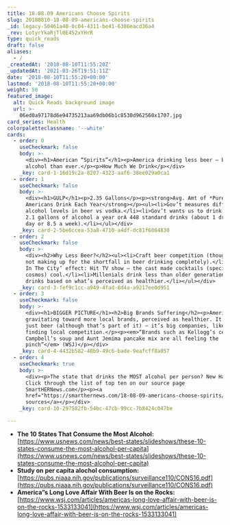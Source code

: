 ```yaml
---
title: 18.08.09 Americans Choose Spirits
slug: 20180810-18-08-09-americans-choose-spirits
_id: legacy-50461a40-0c04-4311-be41-6386eacd36a4
_rev: LotyrYkaRjTl0E452xYHrR
type: quick_reads
draft: false
aliases:
  - /
_createdAt: '2018-08-10T11:55:20Z'
_updatedAt: '2021-03-26T19:51:11Z'
date: '2018-08-10T11:55:20+00:00'
lastmod: '2018-08-10T11:55:20+00:00'
weight: 50
featured_image:
  alt: Quick Reads background image
  url: >-
    06ed0a97178d6e94735213aa69db06b1c8530d962560x1707.jpg
card_series: Health
colorpaletteclassname: '--white'
cards:
  - order: 0
    useCheckmark: false
    body: >-
      <div><h1>American “Spirits”</h1><p>America drinking less beer – but more
      alcohol than ever.</p><p>How Much We Drink</p></div>
    _key: card-1-16d19c2a-8207-4323-aaf6-38ee029a0ca1
  - order: 1
    useCheckmark: false
    body: >-
      <div><h1>GULP</h1><p>2.35 Gallons</p><p><strong>Avg. Amt of *Pure* Alcohol
      Americans Drink Each Year</strong></p><ul><li>Gov’t measures different
      alcohol levels in beer vs vodka.</li><li>Gov’t wants us to drink closer to
      2.1 gallons of alcohol a year orA 448 standard drinks (about 1 drink per
      day or 8.5 a week).</li></ul></div>
    _key: card-2-5be6ccea-53a8-4710-a4df-dc81f6864830
  - order: 2
    useCheckmark: false
    body: >-
      <div><h2>Why Less Beer?</h2><ul><li>Craft beer competition (though that’s
      not making up for the shortfall in beer drinking completely).</li><li>‘Sex
      In The City’ effect: Hit TV show – the cast made cocktails (specifically
      cosmos) cool.</li><li>Millenials drink less than older generation; choose
      drinks based on what’s perceived as healthier.</li></ul></div>
    _key: card-3-fef9c1cc-a949-4fad-8d4a-a9217ee0d951
  - order: 3
    useCheckmark: false
    body: >-
      <div><h1>BIGGER PICTURE</h1><h2>Big Brands Suffering</h2><p>Americans
      gravitating toward more local brands, perceived as healthier. It’s not
      just beer (although that’s part of it) – it’s big companies, like Bud,
      finding local competition.</p><p><em>“Brands such as Kellogg’s cereal,
      Campbell’s soup and Aunt Jemima pancake mix are all feeling the
      pinch”</em> (WSJ)</p></div>
    _key: card-4-4432b582-48b9-49c6-bade-9eafcff8a057
  - order: 4
    useCheckmark: true
    body: >-
      <div><p>The state that drinks the MOST alcohol per person? New Hampshire.
      Click through the list of top ten on our source page
      SmartHERNews.com</p><p><a
      href="https://smarthernews.com/18-08-09-americans-choose-spirits/">view
      sources</a></p></div>
    _key: card-10-297582fb-54bc-47cb-99cc-7b8424c047be

---
```

* **The 10 States That Consume the Most Alcohol:**  
[https://www.usnews.com/news/best-states/slideshows/these-10-states-consume-the-most-alcohol-per-capita](https://www.usnews.com/news/best-states/slideshows/these-10-states-consume-the-most-alcohol-per-capita)
* **Study on per capita alochol consumption:**  
[https://pubs.niaaa.nih.gov/publications/surveillance110/CONS16.pdf](https://pubs.niaaa.nih.gov/publications/surveillance110/CONS16.pdf)
* **America”s Long Love Affair With Beer Is on the Rocks:**  
[https://www.wsj.com/articles/americas-long-love-affair-with-beer-is-on-the-rocks-1533133041](https://www.wsj.com/articles/americas-long-love-affair-with-beer-is-on-the-rocks-1533133041)